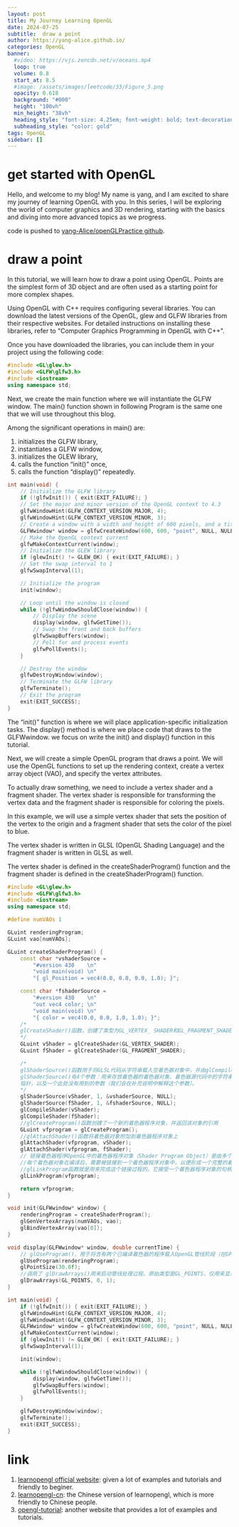 ```yaml
---
layout: post
title: My Journey Learning OpenGL
date: 2024-07-25
subtitle:  draw a point
author: https://yang-alice.github.io/
categories: OpenGL
banner:
  #video: https://vjs.zencdn.net/v/oceans.mp4
  loop: true
  volume: 0.8
  start_at: 8.5
  #image: /assets/images/leetcode/33/Figure_5.png
  opacity: 0.618
  background: "#000"
  height: "100vh"
  min_height: "38vh"
  heading_style: "font-size: 4.25em; font-weight: bold; text-decoration: underline"
  subheading_style: "color: gold"
tags: OpenGL
sidebar: []
---
```

# get started with OpenGL

Hello, and welcome to my blog! My name is yang, and I am excited to share my journey of learning OpenGL with you. In this series, I will be exploring the world of computer graphics and 3D rendering, starting with the basics and diving into more advanced topics as we progress.

code is pushed to [yang-Alice/openGLPractice github](https://github.com/yang-Alice/openGLPractice/tree/main).

# draw a point

In this tutorial, we will learn how to draw a point using OpenGL. Points are the simplest form of 3D object and are often used as a starting point for more complex shapes. 

Using OpenGL with C++ requires configuring several libraries. You can download the latest versions of the OpenGL, glew and GLFW libraries from their respective websites. For detailed instructions on installing these libraries, refer to "Computer Graphics Programming in OpenGL with C++".


Once you have downloaded the libraries, you can include them in your project using the following code:
```c++
#include <GL\glew.h>
#include <GLFW\glfw3.h>
#include <iostream>
using namespace std;
```

Next, we create the main function where we will instantiate the GLFW window.
The main() function shown in following Program is the same one that we will use throughout this blog. 

Among the significant operations in main() are:
1. initializes the GLFW library, 
2. instantiates a GLFW window, 
3. initializes the GLEW library, 
4. calls the function “init()” once, 
5. calls the function “display()” repeatedly.

```c++
int main(void) {
	// Initialize the GLFW library
	if (!glfwInit()) { exit(EXIT_FAILURE); }
	// Set the major and minor version of the OpenGL context to 4.3
	glfwWindowHint(GLFW_CONTEXT_VERSION_MAJOR, 4);
	glfwWindowHint(GLFW_CONTEXT_VERSION_MINOR, 3);
	// Create a window with a width and height of 600 pixels, and a title of "point"
	GLFWwindow* window = glfwCreateWindow(600, 600, "point", NULL, NULL);
	// Make the OpenGL context current
	glfwMakeContextCurrent(window);
	// Initialize the GLEW library
	if (glewInit() != GLEW_OK) { exit(EXIT_FAILURE); }
	// Set the swap interval to 1
	glfwSwapInterval(1);

	// Initialize the program
	init(window);

	// Loop until the window is closed
	while (!glfwWindowShouldClose(window)) {
		// Display the scene
		display(window, glfwGetTime());
		// Swap the front and back buffers
		glfwSwapBuffers(window);
		// Poll for and process events
		glfwPollEvents();
	}

	// Destroy the window
	glfwDestroyWindow(window);
	// Terminate the GLFW library
	glfwTerminate();
	// Exit the program
	exit(EXIT_SUCCESS);
}

```


The “init()” function is where we will place application-specific initialization tasks. The display() method is where we place code that draws to the GLFWwindow. we focus on write the init() and display() function in this tutorial.
 


Next, we will create a simple OpenGL program that draws a point. We will use the OpenGL functions to set up the rendering context, create a vertex array object (VAO), and specify the vertex attributes.

To actually draw something, we need to include a vertex shader and a fragment shader.
The vertex shader is responsible for transforming the vertex data and the fragment shader is responsible for coloring the pixels.


In this example, we will use a simple vertex shader that sets the position of the vertex to the origin and a fragment shader that sets the color of the pixel to blue.


The vertex shader is written in GLSL (OpenGL Shading Language) and the fragment shader is written in GLSL as well.


The vertex shader is defined in the createShaderProgram() function and the fragment shader is defined in the createShaderProgram() function.

```c++
#include <GL\glew.h>
#include <GLFW\glfw3.h>
#include <iostream>
using namespace std;

#define numVAOs 1

GLuint renderingProgram;
GLuint vao[numVAOs];

GLuint createShaderProgram() {
	const char *vshaderSource =
		"#version 430    \n"
		"void main(void) \n"
		"{ gl_Position = vec4(0.0, 0.0, 0.0, 1.0); }";

	const char *fshaderSource =
		"#version 430    \n"
		"out vec4 color; \n"
		"void main(void) \n"
		"{ color = vec4(0.0, 0.0, 1.0, 1.0); }";
	/*
	glCreateShader()函数，创建了类型为GL_VERTEX_ SHADER和GL_FRAGMENT_SHADER的着色器
	*/
	GLuint vShader = glCreateShader(GL_VERTEX_SHADER);
	GLuint fShader = glCreateShader(GL_FRAGMENT_SHADER);

	/*
	glShaderSource()函数用于将GLSL代码从字符串载入空着色器对象中，并由glCompileShader()编译各着色器。
	glShaderSource()有4个参数：用来存放着色器的着色器对象、着色器源代码中的字符串数量、包含源代码的字符串
	指针，以及一个此处没有用到的参数（我们会在补充说明中解释这个参数）。 
	*/
	glShaderSource(vShader, 1, &vshaderSource, NULL);
	glShaderSource(fShader, 1, &fshaderSource, NULL);
	glCompileShader(vShader);
	glCompileShader(fShader);
	//glCreateProgram()函数创建了一个新的着色器程序对象，并返回该对象的引用
	GLuint vfprogram = glCreateProgram();
	//glAttachShader()函数将着色器对象附加到着色器程序对象上
	glAttachShader(vfprogram, vShader);
	glAttachShader(vfprogram, fShader);
	// 链接着色器程序OpenGL中的着色器程序对象（Shader Program Object）是由多个着色器对象（如顶点着色器、片段着色器等）组合而成的。
	//每个着色器对象在编译后，需要被链接到一个着色器程序对象中，以便形成一个完整的着色器程序，这个程序可以被OpenGL渲染管线使用。
	//glLinkProgram函数就是用来完成这个链接过程的。它接受一个着色器程序对象的句柄作为参数，并尝试将所有已经附加到该程序对象上的着色器对象链接在一起。
	glLinkProgram(vfprogram);

	return vfprogram;
}

void init(GLFWwindow* window) {
	renderingProgram = createShaderProgram();
	glGenVertexArrays(numVAOs, vao);
	glBindVertexArray(vao[0]);
}

void display(GLFWwindow* window, double currentTime) {
	// glUseProgram()，用于将含有两个已编译着色器的程序载入OpenGL管线阶段（在GPU上！）。注意，glUseProgram()并没有运行着色器，它只是将着色器加载进硬件。 
	glUseProgram(renderingProgram);
	glPointSize(30.0f);
	//调用了 glDrawArrays()用来启动管线处理过程。原始类型是GL_POINTS，仅用来显示一个点。 
	glDrawArrays(GL_POINTS, 0, 1);
}

int main(void) {
	if (!glfwInit()) { exit(EXIT_FAILURE); }
	glfwWindowHint(GLFW_CONTEXT_VERSION_MAJOR, 4);
	glfwWindowHint(GLFW_CONTEXT_VERSION_MINOR, 3);
	GLFWwindow* window = glfwCreateWindow(600, 600, "point", NULL, NULL);
	glfwMakeContextCurrent(window);
	if (glewInit() != GLEW_OK) { exit(EXIT_FAILURE); }
	glfwSwapInterval(1);

	init(window);

	while (!glfwWindowShouldClose(window)) {
		display(window, glfwGetTime());
		glfwSwapBuffers(window);
		glfwPollEvents();
	}

	glfwDestroyWindow(window);
	glfwTerminate();
	exit(EXIT_SUCCESS);
}
```
# link
 
1. [learnopengl official website](https://learnopengl.com/ ): given a lot of examples and tutorials and friendly to beginer.
2. [learnopengl-cn](https://learnopengl-cn.github.io/): the Chinese version of learnopengl, which is more friendly to Chinese people.
3. [opengl-tutorial](https://www.opengl-tutorial.org/): another website that provides a lot of examples and tutorials.
 
 